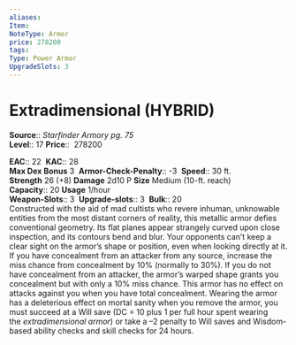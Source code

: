```yaml
---
aliases: 
Item:
NoteType: Armor
price: 278200
tags: 
Type: Power Armor
UpgradeSlots: 3
---
```


# Extradimensional (HYBRID)

**Source**:: _Starfinder Armory pg. 75_  
**Level**:: 17
**Price**::  278200  

**EAC**:: 22 
**KAC**:: 28  
**Max Dex Bonus** 3 
**Armor-Check-Penalty**:: -3 
**Speed**:: 30 ft.  
**Strength** 26 (+8) **Damage** 2d10 P **Size** Medium (10-ft. reach)  
**Capacity**:: 20 **Usage** 1/hour  
**Weapon-Slots**:: 3 
**Upgrade-slots**:: 3 
**Bulk**:: 20  
Constructed with the aid of mad cultists who revere inhuman, unknowable entities from the most distant corners of reality, this metallic armor defies conventional geometry. Its flat planes appear strangely curved upon close inspection, and its contours bend and blur. Your opponents can’t keep a clear sight on the armor’s shape or position, even when looking directly at it. If you have concealment from an attacker from any source, increase the miss chance from concealment by 10% (normally to 30%). If you do not have concealment from an attacker, the armor’s warped shape grants you concealment but with only a 10% miss chance. This armor has no effect on attacks against you when you have total concealment. Wearing the armor has a deleterious effect on mortal sanity when you remove the armor, you must succeed at a Will save (DC = 10 plus 1 per full hour spent wearing the _extradimensional armor_) or take a –2 penalty to Will saves and Wisdom-based ability checks and skill checks for 24 hours.
